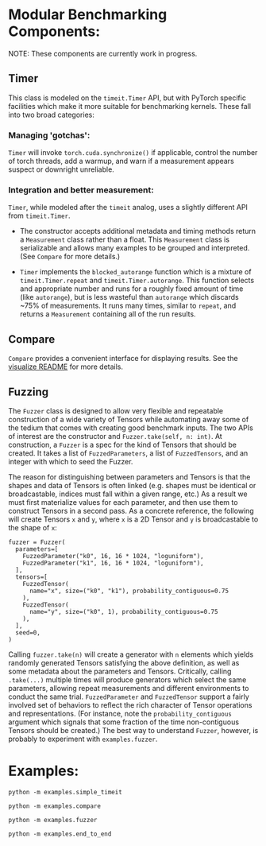 # Modular Benchmarking Components:

NOTE: These components are currently work in progress.

## Timer
This class is modeled on the `timeit.Timer` API, but with PyTorch specific
facilities which make it more suitable for benchmarking kernels. These fall
into two broad categories:

### Managing 'gotchas':

  `Timer` will invoke `torch.cuda.synchronize()` if applicable, control the
  number of torch threads, add a warmup, and warn if a measurement appears
  suspect or downright unreliable.

### Integration and better measurement:

  `Timer`, while modeled after the `timeit` analog, uses a slightly different
  API from `timeit.Timer`.

  * The constructor accepts additional metadata and timing methods return
  a `Measurement` class rather than a float. This `Measurement` class is
  serializable and allows many examples to be grouped and interpreted.
  (See `Compare` for more details.)

  * `Timer` implements the `blocked_autorange` function which is a
  mixture of `timeit.Timer.repeat` and `timeit.Timer.autorange`. This function
  selects and appropriate number and runs for a roughly fixed amount of time
  (like `autorange`), but is less wasteful than `autorange` which discards
  ~75% of measurements. It runs many times, similar to `repeat`, and returns
  a `Measurement` containing all of the run results.

## Compare

`Compare` provides a convenient interface for displaying results. See the
[visualize README](https://github.com/pytorch/pytorch/tree/master/torch/utils/benchmark/visualize)
for more details.

## Fuzzing

The `Fuzzer` class is designed to allow very flexible and repeatable
construction of a wide variety of Tensors while automating away some
of the tedium that comes with creating good benchmark inputs. The two
APIs of interest are the constructor and `Fuzzer.take(self, n: int)`.
At construction, a `Fuzzer` is a spec for the kind of Tensors that
should be created. It takes a list of `FuzzedParameters`, a list of
`FuzzedTensors`, and an integer with which to seed the Fuzzer.

The reason for distinguishing between parameters and Tensors is that the shapes
and data of Tensors is often linked (e.g. shapes must be identical or
broadcastable, indices must fall within a given range, etc.) As a result we
must first materialize values for each parameter, and then use them to
construct Tensors in a second pass. As a concrete reference, the following
will create Tensors `x` and `y`, where `x` is a 2D Tensor and `y` is
broadcastable to the shape of `x`:

```
fuzzer = Fuzzer(
  parameters=[
    FuzzedParameter("k0", 16, 16 * 1024, "loguniform"),
    FuzzedParameter("k1", 16, 16 * 1024, "loguniform"),
  ],
  tensors=[
    FuzzedTensor(
      name="x", size=("k0", "k1"), probability_contiguous=0.75
    ),
    FuzzedTensor(
      name="y", size=("k0", 1), probability_contiguous=0.75
    ),
  ],
  seed=0,
)
```

Calling `fuzzer.take(n)` will create a generator with `n` elements which
yields randomly generated Tensors satisfying the above definition, as well
as some metadata about the parameters and Tensors. Critically, calling
`.take(...)` multiple times will produce generators which select the same
parameters, allowing repeat measurements and different environments to
conduct the same trial. `FuzzedParameter` and `FuzzedTensor` support a
fairly involved set of behaviors to reflect the rich character of Tensor
operations and representations. (For instance, note the
`probability_contiguous` argument which signals that some fraction of the
time non-contiguous Tensors should be created.) The best way to understand
`Fuzzer`, however, is probably to experiment with `examples.fuzzer`.

# Examples:
`python -m examples.simple_timeit`

`python -m examples.compare`

`python -m examples.fuzzer`

`python -m examples.end_to_end`
